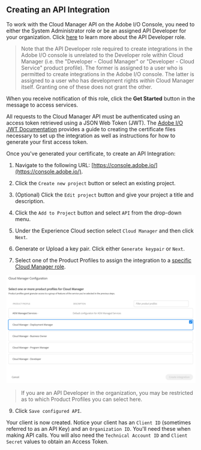 ## Creating an API Integration

To work with the Cloud Manager API on the Adobe I/O Console, you need to either the System Administrator role or be an assigned API Developer for your organization. Click [here](http://www.adobe.com/go/aac_api_prod_learn) to learn more about the API Developer role.

> Note that the API Developer role required to create integrations in the Adobe I/O console is unrelated to the Developer role within Cloud Manager (i.e. the "Developer - Cloud Manager" or "Developer - Cloud Service" product profile). The former is assigned to a user who is permitted to create integrations in the Adobe I/O console. The latter is assigned to a user who has development rights _within_ Cloud Manager itself. Granting one of these does not grant the other.

When you receive notification of this role, click the **Get Started** button in the message to access services.

All requests to the Cloud Manager API must be authenticated using an access token retrieved using a JSON Web Token (JWT). The [Adobe I/O JWT Documentation](https://www.adobe.io/authentication/auth-methods.html#!AdobeDocs/adobeio-auth/master/JWT/JWT.md) provides a guide to creating the certificate files necessary to set up the integration as well as instructions for how to generate your first access token.

Once you've generated your certificate, to create an API Integration:

1. Navigate to the following URL: [https://console.adobe.io/](https://console.adobe.io/).

2. Click the `Create new project` button or select an existing project.

3. (Optional) Click the `Edit project` button and give your project a title and description.

4. Click the `Add to Project` button and select `API` from the drop-down menu.

5. Under the Experience Cloud section select `Cloud Manager` and then click `Next`.

6. Generate or Upload a key pair. Click either `Generate keypair` or `Next`.

7. Select one of the Product Profiles to assign the integration to a [specific Cloud Manager role](https://www.adobe.com/go/aem_cloud_mrg_usersroles_en).


![Select Product Profile](img/integration-select-product-profile.png)
> If you are an API Developer in the organization, you may be restricted as to which Product Profiles you can select here.

9. Click `Save configured API`.

Your client is now created. Notice your client has an `Client ID` (sometimes referred to as an API Key) and an `Organization ID`. You'll need these when making API calls. You will also need the `Technical Account ID` and `Client Secret` values to obtain an Access Token.

<style type="text/css">
#kirbyMainContent p img {
  padding-top: 0;
  padding-bottom: 0;
}
#kirbyMainContent blockquote {
  background-color: rgb(240, 240, 240);
  margin-left: 1em;
}
</style>
